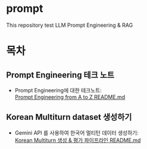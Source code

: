 # prompt
This repository test LLM Prompt Engineering &amp; RAG

# 목차
## Prompt Engineering 테크 노트
- Prompt Engineering에 대한 테크노트:  
[Prompt Engineering from A to Z README.md](/prompt_engineering_tech.md)

## Korean Multiturn dataset 생성하기
- Gemini API 를 사용하여 한국어 멀티턴 데이터 생성하기:  
[Korean Multiturn 생성 & 평가 파이프라인 README.md](/Lingo_Chat/generate_with_gemini/README.md)

